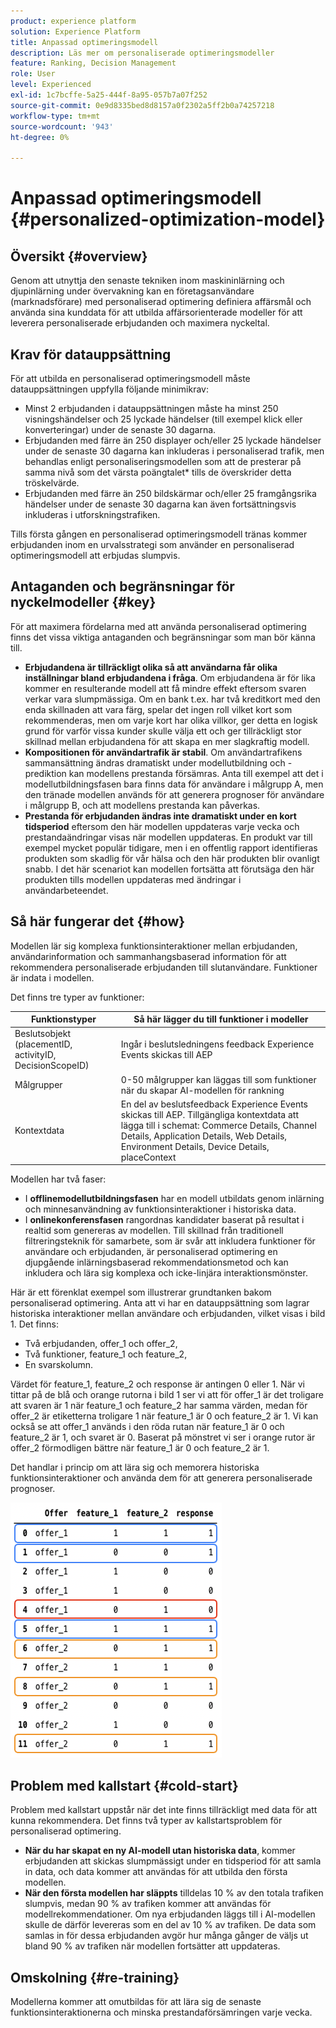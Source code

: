 ```yaml
---
product: experience platform
solution: Experience Platform
title: Anpassad optimeringsmodell
description: Läs mer om personaliserade optimeringsmodeller
feature: Ranking, Decision Management
role: User
level: Experienced
exl-id: 1c7bcffe-5a25-444f-8a95-057b7a07f252
source-git-commit: 0e9d8335bed8d8157a0f2302a5ff2b0a74257218
workflow-type: tm+mt
source-wordcount: '943'
ht-degree: 0%

---
```


# Anpassad optimeringsmodell {#personalized-optimization-model}

## Översikt {#overview}

Genom att utnyttja den senaste tekniken inom maskininlärning och djupinlärning under övervakning kan en företagsanvändare (marknadsförare) med personaliserad optimering definiera affärsmål och använda sina kunddata för att utbilda affärsorienterade modeller för att leverera personaliserade erbjudanden och maximera nyckeltal.

<!--![](../../rn/assets/do-not-localize/ai-ranking.gif)-->

## Krav för datauppsättning

För att utbilda en personaliserad optimeringsmodell måste datauppsättningen uppfylla följande minimikrav:

* Minst 2 erbjudanden i datauppsättningen måste ha minst 250 visningshändelser och 25 lyckade händelser (till exempel klick eller konverteringar) under de senaste 30 dagarna.
* Erbjudanden med färre än 250 displayer och/eller 25 lyckade händelser under de senaste 30 dagarna kan inkluderas i personaliserad trafik, men behandlas enligt personaliseringsmodellen som att de presterar på samma nivå som det värsta poängtalet* tills de överskrider detta tröskelvärde.
* Erbjudanden med färre än 250 bildskärmar och/eller 25 framgångsrika händelser under de senaste 30 dagarna kan även fortsättningsvis inkluderas i utforskningstrafiken.

Tills första gången en personaliserad optimeringsmodell tränas kommer erbjudanden inom en urvalsstrategi som använder en personaliserad optimeringsmodell att erbjudas slumpvis.

## Antaganden och begränsningar för nyckelmodeller {#key}

För att maximera fördelarna med att använda personaliserad optimering finns det vissa viktiga antaganden och begränsningar som man bör känna till.

* **Erbjudandena är tillräckligt olika så att användarna får olika inställningar bland erbjudandena i fråga**. Om erbjudandena är för lika kommer en resulterande modell att få mindre effekt eftersom svaren verkar vara slumpmässiga.
Om en bank t.ex. har två kreditkort med den enda skillnaden att vara färg, spelar det ingen roll vilket kort som rekommenderas, men om varje kort har olika villkor, ger detta en logisk grund för varför vissa kunder skulle välja ett och ger tillräckligt stor skillnad mellan erbjudandena för att skapa en mer slagkraftig modell.
* **Kompositionen för användartrafik är stabil**. Om användartrafikens sammansättning ändras dramatiskt under modellutbildning och -prediktion kan modellens prestanda försämras. Anta till exempel att det i modellutbildningsfasen bara finns data för användare i målgrupp A, men den tränade modellen används för att generera prognoser för användare i målgrupp B, och att modellens prestanda kan påverkas.
* **Prestanda för erbjudanden ändras inte dramatiskt under en kort tidsperiod** eftersom den här modellen uppdateras varje vecka och prestandaändringar visas när modellen uppdateras. En produkt var till exempel mycket populär tidigare, men i en offentlig rapport identifieras produkten som skadlig för vår hälsa och den här produkten blir ovanligt snabb. I det här scenariot kan modellen fortsätta att förutsäga den här produkten tills modellen uppdateras med ändringar i användarbeteendet.

## Så här fungerar det {#how}

Modellen lär sig komplexa funktionsinteraktioner mellan erbjudanden, användarinformation och sammanhangsbaserad information för att rekommendera personaliserade erbjudanden till slutanvändare. Funktioner är indata i modellen.

Det finns tre typer av funktioner:

| Funktionstyper | Så här lägger du till funktioner i modeller |
|--------------|----------------------------|
| Beslutsobjekt (placementID, activityID, DecisionScopeID) | Ingår i beslutsledningens feedback Experience Events skickas till AEP |
| Målgrupper | 0-50 målgrupper kan läggas till som funktioner när du skapar AI-modellen för rankning |
| Kontextdata | En del av beslutsfeedback Experience Events skickas till AEP. Tillgängliga kontextdata att lägga till i schemat: Commerce Details, Channel Details, Application Details, Web Details, Environment Details, Device Details, placeContext |

Modellen har två faser:

* I **offlinemodellutbildningsfasen** har en modell utbildats genom inlärning och minnesanvändning av funktionsinteraktioner i historiska data.
* I **onlinekonferensfasen** rangordnas kandidater baserat på resultat i realtid som genereras av modellen. Till skillnad från traditionell filtreringsteknik för samarbete, som är svår att inkludera funktioner för användare och erbjudanden, är personaliserad optimering en djupgående inlärningsbaserad rekommendationsmetod och kan inkludera och lära sig komplexa och icke-linjära interaktionsmönster.

Här är ett förenklat exempel som illustrerar grundtanken bakom personaliserad optimering. Anta att vi har en datauppsättning som lagrar historiska interaktioner mellan användare och erbjudanden, vilket visas i bild 1. Det finns:

* Två erbjudanden, offer_1 och offer_2,
* Två funktioner, feature_1 och feature_2,
* En svarskolumn.

Värdet för feature_1, feature_2 och response är antingen 0 eller 1. När vi tittar på de blå och orange rutorna i bild 1 ser vi att för offer_1 är det troligare att svaren är 1 när feature_1 och feature_2 har samma värden, medan för offer_2 är etiketterna troligare 1 när feature_1 är 0 och feature_2 är 1. Vi kan också se att offer_1 används i den röda rutan när feature_1 är 0 och feature_2 är 1, och svaret är 0. Baserat på mönstret vi ser i orange rutor är offer_2 förmodligen bättre när feature_1 är 0 och feature_2 är 1.

Det handlar i princip om att lära sig och memorera historiska funktionsinteraktioner och använda dem för att generera personaliserade prognoser.

![](../assets/perso-ranking-schema.png)

## Problem med kallstart {#cold-start}

Problem med kallstart uppstår när det inte finns tillräckligt med data för att kunna rekommendera. Det finns två typer av kallstartsproblem för personaliserad optimering.

* **När du har skapat en ny AI-modell utan historiska data**, kommer erbjudanden att skickas slumpmässigt under en tidsperiod för att samla in data, och data kommer att användas för att utbilda den första modellen.
* **När den första modellen har släppts** tilldelas 10 % av den totala trafiken slumpvis, medan 90 % av trafiken kommer att användas för modellrekommendationer. Om nya erbjudanden läggs till i AI-modellen skulle de därför levereras som en del av 10 % av trafiken. De data som samlas in för dessa erbjudanden avgör hur många gånger de väljs ut bland 90 % av trafiken när modellen fortsätter att uppdateras.

## Omskolning {#re-training}

Modellerna kommer att omutbildas för att lära sig de senaste funktionsinteraktionerna och minska prestandaförsämringen varje vecka.
